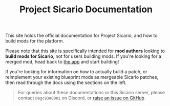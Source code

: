 ﻿---
title: "Project Sicario Documentation"
linkTitle: "Documentation"
type: "docs"
weight: 1

cascade:
- type: "blog"
  # set to false to include a blog section in the section nav along with docs
  toc_root: true
  _target:
    path: "/blog/**"
- type: "docs"
  _target:
    path: "/**"
---

This site holds the official documentation for Project Sicario, and how to build mods for the platform.

Please note that this site is specifically intended for **mod authors** looking to **build mods for Sicario**, not for users building mods. If you're looking for a merged mod, head back to [the app](/build) and start building!

If you're looking for information on how to actually build a patch, or reimplement your existing blueprint mods as mergeable Sicario patches, then read through the docs using the sections on the left.

> For queries about these documentations or this Sicario server, please contact `@agc93#0001` on Discord, or [raise an issue on GitHub](https://github.com/agc93/project-sicario)